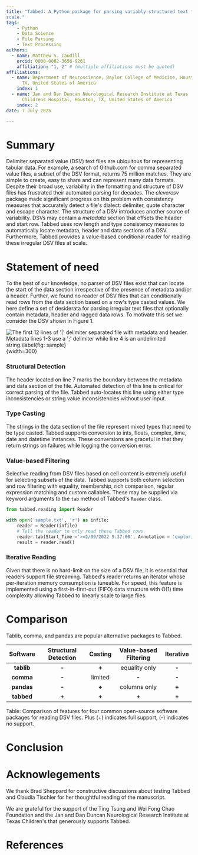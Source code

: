 ```yaml
---
title: "Tabbed: A Python package for parsing variably structured text files at
scale."
tags:
    - Python
    - Data Science
    - File Parsing
    - Text Processing
authors:
  - name: Matthew S. Caudill 
    orcid: 0000-0002-3656-9261 
    affiliation: "1, 2" # (multiple affiliations must be quoted) 
affiliations:
  - name: Department of Neuroscience, Baylor College of Medicine, Houston,
      TX, United States of America
    index: 1
  - name: Jan and Dan Duncan Neurological Research Institute at Texas
      Childrens Hospital, Houston, TX, United States of America 
    index: 2 
date: 7 July 2025

---
```


# Summary
Delimiter separated value (DSV) text files are ubiquitous for representing
tabular data. For example, a search of Github.com for comma separated value
files, a subset of the DSV format, returns 75 million matches. They are simple
to create, easy to share and can represent many data formats. Despite their
broad use, variability in the formatting and structure of DSV files has
frustrated their automated parsing for decades. The *clevercsv* package
made significant progress on this problem with consistency
measures that accurately detect a file's dialect: delimiter, quote character and
escape character. The structure of a DSV introduces another source of
variability. DSVs may contain a *metadata* section that offsets the header and
start row. Tabbed uses row length and type consistency measures to automatically
locate metadata, header and data sections of a DSV. Furthermore, Tabbed provides
a value-based conditional reader for reading these irregular DSV files at
scale.

# Statement of need
To the best of our knowledge, no parser of DSV files exist that can locate the
start of the data section irrespective of the presence of metadata and/or
a header. Further, we found no reader of DSV files that can conditionally read
rows from the data section based on a row's type casted values. We here define
a set of desiderata for parsing irregular text files that optionally contain
metadata, header and ragged data rows. To motivate this set we consider
the DSV shown in Figure 1.

![The first 12 lines of '|' delimiter separated file with metadata and header.
Metadata lines 1-3 use a ';' delimiter while line 4 is an undelimited
string.\label{fig: sample}](sample_dsv.png){width=300}

### Structural Detection
The header located on line 7 marks the boundary between the metadata
and data section of the file. Automated detection of this line is critical for
correct parsing of the file. Tabbed auto-locates this line using either type
inconsistencies or string value inconsistencies without user input.

### Type Casting
The strings in the data section of the file represent mixed types that need to
be type casted. Tabbed supports conversion to ints, floats, complex,
time, date and datetime instances. These conversions are graceful in that they
return strings on failures while logging the conversion error.

### Value-based Filtering
Selective reading from DSV files based on cell content is extremely useful for
selecting subsets of the data. Tabbed supports both column selection and row
filtering with equality, membership, rich comparison, regular expression
matching and custom callables. These may be supplied via keyword arguments to
the `tab` method of Tabbed's `Reader` class.

```python
from tabbed.reading import Reader

with open('sample.txt', 'r') as infile:
    reader = Reader(infile)
    # Tell the reader to only read these Tabbed rows
    reader.tab(Start_Time ='>=2/09/2022 9:37:00', Annotation = 'exploring')
    result = reader.read()
```

### Iterative Reading
Given that there is no hard-limit on the size of a DSV file, it is
essential that readers support file streaming. Tabbed's reader returns an
iterator whose per-iteration memory consumption is tuneable. For speed, this
feature is implemented using a first-in-first-out (FIFO) data structure with
O(1) time complexity allowing Tabbed to linearly scale to large files. 

# Comparison
Tablib, comma, and pandas are popular alternative packages to Tabbed. 

| **Software** | **Structural Detection** | **Casting** | **Value-based Filtering** | **Iterative** |
|:------------:|:------------------------:|:-----------:|:-------------------------:|:-------------:|
|  **tablib**  |           **-**          |    **+**    |       equality only       |     **-**     |
|   **comma**  |           **-**          |   limited   |           **-**           |     **-**     |
|  **pandas**  |           **-**          |    **+**    |        columns only       |     **+**     |
|  **tabbed**  |           **+**          |    **+**    |           **+**           |     **+**     |

Table: Comparison of features for four common open-source software packages for
reading DSV files. Plus (+) indicates full support, (-) indicates no support.

# Conclusion

# Acknowlegements
We thank Brad Sheppard for constructive discussions about testing Tabbed and
Claudia Tischler for her thoughtful reading of the manuscript.

We are grateful for the support of the Ting Tsung and Wei Fong Chao Foundation
and the Jan and Dan Duncan Neurological Research Institute at Texas Children's
that generously supports Tabbed.

# References
